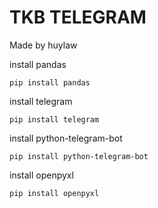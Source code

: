 # TKB TELEGRAM
Made by huylaw

install pandas

    pip install pandas

install telegram

    pip install telegram
install python-telegram-bot

    pip install python-telegram-bot
install openpyxl

    pip install openpyxl

